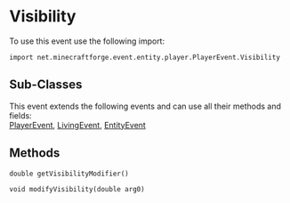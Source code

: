 # Visibility

To use this event use the following import:
```groovy:no-line-numbers
import net.minecraftforge.event.entity.player.PlayerEvent.Visibility
```

## Sub-Classes
This event extends the following events and can use all their methods and fields: <br>
[PlayerEvent](../player_event/player_event.md), [LivingEvent](../living_event/living_event.md), [EntityEvent](../entity_event/entity_event.md)

## Methods
```groovy:no-line-numbers
double getVisibilityModifier()
```

```groovy:no-line-numbers
void modifyVisibility(double arg0)
```
